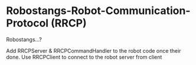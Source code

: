 Robostangs-Robot-Communication-Protocol (RRCP)
=======================================

Robostangs...?

Add RRCPServer & RRCPCommandHandler to the robot code once their done.
Use RRCPClient to connect to the robot server from client
